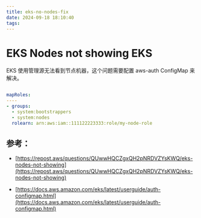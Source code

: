 ```yaml
---
title: eks-no-nodes-fix
date: 2024-09-18 18:10:40
tags:
---
```


# EKS Nodes not showing EKS

EKS 使用管理源无法看到节点机器，这个问题需要配置 aws-auth ConfigMap 来解决。

```yaml

mapRoles:
----
- groups:
  - system:bootstrappers
  - system:nodes
  rolearn: arn:aws:iam::111122223333:role/my-node-role
```

## 参考：

- [https://repost.aws/questions/QUwwHQCZgxQH2pNRDVZYsKWQ/eks-nodes-not-showing](https://repost.aws/questions/QUwwHQCZgxQH2pNRDVZYsKWQ/eks-nodes-not-showing)

- [https://docs.aws.amazon.com/eks/latest/userguide/auth-configmap.html](https://docs.aws.amazon.com/eks/latest/userguide/auth-configmap.html)